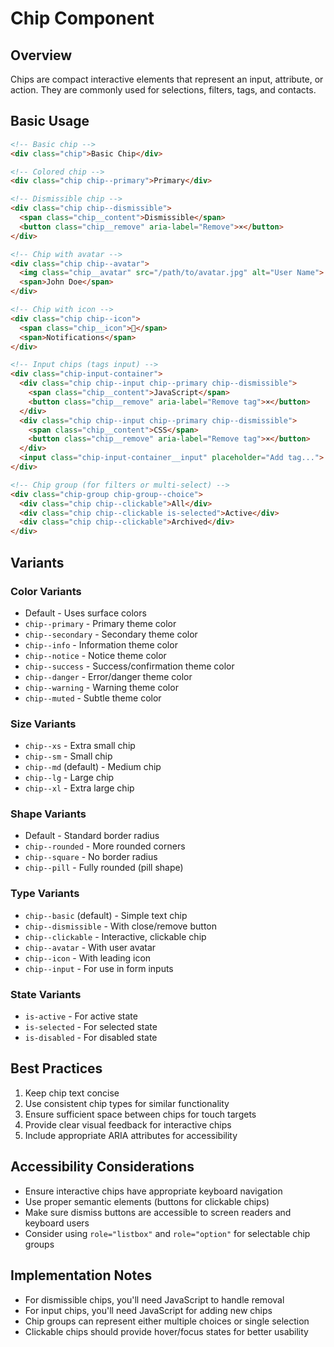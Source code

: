 # Chip Component

## Overview
Chips are compact interactive elements that represent an input, attribute, or action. They are commonly used for selections, filters, tags, and contacts.

## Basic Usage

```html
<!-- Basic chip -->
<div class="chip">Basic Chip</div>

<!-- Colored chip -->
<div class="chip chip--primary">Primary</div>

<!-- Dismissible chip -->
<div class="chip chip--dismissible">
  <span class="chip__content">Dismissible</span>
  <button class="chip__remove" aria-label="Remove">×</button>
</div>

<!-- Chip with avatar -->
<div class="chip chip--avatar">
  <img class="chip__avatar" src="/path/to/avatar.jpg" alt="User Name">
  <span>John Doe</span>
</div>

<!-- Chip with icon -->
<div class="chip chip--icon">
  <span class="chip__icon">🔔</span>
  <span>Notifications</span>
</div>

<!-- Input chips (tags input) -->
<div class="chip-input-container">
  <div class="chip chip--input chip--primary chip--dismissible">
    <span class="chip__content">JavaScript</span>
    <button class="chip__remove" aria-label="Remove tag">×</button>
  </div>
  <div class="chip chip--input chip--primary chip--dismissible">
    <span class="chip__content">CSS</span>
    <button class="chip__remove" aria-label="Remove tag">×</button>
  </div>
  <input class="chip-input-container__input" placeholder="Add tag...">
</div>

<!-- Chip group (for filters or multi-select) -->
<div class="chip-group chip-group--choice">
  <div class="chip chip--clickable">All</div>
  <div class="chip chip--clickable is-selected">Active</div>
  <div class="chip chip--clickable">Archived</div>
</div>
```

## Variants

### Color Variants
- Default - Uses surface colors
- `chip--primary` - Primary theme color
- `chip--secondary` - Secondary theme color
- `chip--info` - Information theme color
- `chip--notice` - Notice theme color
- `chip--success` - Success/confirmation theme color
- `chip--danger` - Error/danger theme color
- `chip--warning` - Warning theme color
- `chip--muted` - Subtle theme color

### Size Variants
- `chip--xs` - Extra small chip
- `chip--sm` - Small chip
- `chip--md` (default) - Medium chip
- `chip--lg` - Large chip
- `chip--xl` - Extra large chip

### Shape Variants
- Default - Standard border radius
- `chip--rounded` - More rounded corners
- `chip--square` - No border radius
- `chip--pill` - Fully rounded (pill shape)

### Type Variants
- `chip--basic` (default) - Simple text chip
- `chip--dismissible` - With close/remove button
- `chip--clickable` - Interactive, clickable chip
- `chip--avatar` - With user avatar
- `chip--icon` - With leading icon
- `chip--input` - For use in form inputs

### State Variants
- `is-active` - For active state
- `is-selected` - For selected state
- `is-disabled` - For disabled state

## Best Practices

1. Keep chip text concise
2. Use consistent chip types for similar functionality
3. Ensure sufficient space between chips for touch targets
4. Provide clear visual feedback for interactive chips
5. Include appropriate ARIA attributes for accessibility

## Accessibility Considerations

- Ensure interactive chips have appropriate keyboard navigation
- Use proper semantic elements (buttons for clickable chips)
- Make sure dismiss buttons are accessible to screen readers and keyboard users
- Consider using `role="listbox"` and `role="option"` for selectable chip groups

## Implementation Notes

- For dismissible chips, you'll need JavaScript to handle removal
- For input chips, you'll need JavaScript for adding new chips
- Chip groups can represent either multiple choices or single selection
- Clickable chips should provide hover/focus states for better usability